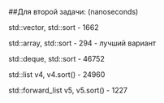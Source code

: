 ##Для второй задачи:
(nanoseconds)

std::vector, std::sort - 1662  
    
std::array, std::sort -  294 - лучший вариант 
    
std::deque, std::sort - 46752

std::list<int> v4, v4.sort() -  24960

std::forward_list<int> v5, v5.sort() - 1227
